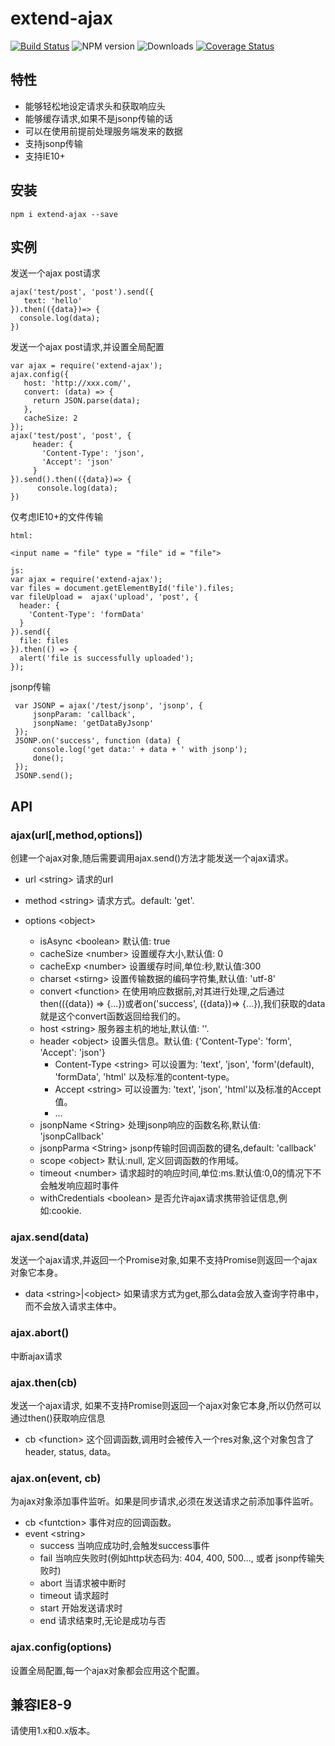 # extend-ajax
[![Build Status](https://travis-ci.org/YuChenLi923/extend-ajax.svg?branch=master)](https://travis-ci.org/YuChenLi923/extend-ajax)
![NPM version](https://badge.fury.io/js/extend-ajax.svg)
![Downloads](http://img.shields.io/npm/dm/extend-ajax.svg?style=flat)
[![Coverage Status](https://coveralls.io/repos/github/YuChenLi923/extend-ajax/badge.svg?branch=master)](https://coveralls.io/github/YuChenLi923/extend-ajax?branch=master)


## 特性

- 能够轻松地设定请求头和获取响应头
- 能够缓存请求,如果不是jsonp传输的话
- 可以在使用前提前处理服务端发来的数据
- 支持jsonp传输
- 支持IE10+


## 安装

```
npm i extend-ajax --save
```

## 实例

发送一个ajax post请求

```
ajax('test/post', 'post').send({
   text: 'hello'
}).then(({data})=> {
  console.log(data);
})
```

发送一个ajax post请求,并设置全局配置

```
var ajax = require('extend-ajax');
ajax.config({
   host: 'http://xxx.com/',
   convert: (data) => {
     return JSON.parse(data);
   },
   cacheSize: 2
});
ajax('test/post', 'post', {
     header: {
       'Content-Type': 'json',
       'Accept': 'json'
     }
}).send().then(({data})=> {
      console.log(data);
})
```

仅考虑IE10+的文件传输
```
html:

<input name = "file" type = "file" id = "file">

js:
var ajax = require('extend-ajax');
var files = document.getElementById('file').files;
var fileUpload =  ajax('upload', 'post', {
  header: {
    'Content-Type': 'formData'
  }
}).send({
  file: files
}).then(() => {
  alert('file is successfully uploaded');
});

```

jsonp传输

```
 var JSONP = ajax('/test/jsonp', 'jsonp', {
     jsonpParam: 'callback',
     jsonpName: 'getDataByJsonp'
 });
 JSONP.on('success', function (data) {
     console.log('get data:' + data + ' with jsonp');
     done();
 });
 JSONP.send();
```

## API

### ajax(url[,method,options])

创建一个ajax对象,随后需要调用ajax.send()方法才能发送一个ajax请求。

- url \<string> 请求的url

- method \<string>  请求方式。default: 'get'.

- options \<object>

  - isAsync \<boolean> 默认值: true
  - cacheSize \<number> 设置缓存大小,默认值: 0
  - cacheExp \<number> 设置缓存时间,单位:秒,默认值:300
  - charset \<stirng> 设置传输数据的编码字符集,默认值: 'utf-8'
  - convert \<function>  在使用响应数据前,对其进行处理,之后通过then(({data}) => {...})或者on('success', ({data})=> {...}),我们获取的data就是这个convert函数返回给我们的。
  - host \<string> 服务器主机的地址,默认值: ''.
  - header \<object> 设置头信息。默认值: {'Content-Type': 'form', 'Accept': 'json'}
      - Content-Type \<string> 可以设置为: 'text', 'json', 'form'(default), 'formData', 'html' 以及标准的content-type。
      - Accept \<string> 可以设置为: 'text', 'json', 'html'以及标准的Accept值。
      - ...
  - jsonpName \<String>  处理jsonp响应的函数名称,默认值: 'jsonpCallback'
  - jsonpParma \<String> jsonp传输时回调函数的键名,default: 'callback'
  - scope \<object> 默认:null, 定义回调函数的作用域。
  - timeout \<number> 请求超时的响应时间,单位:ms.默认值:0,0的情况下不会触发响应超时事件
  - withCredentials \<boolean> 是否允许ajax请求携带验证信息,例如:cookie.


### ajax.send(data)

发送一个ajax请求,并返回一个Promise对象,如果不支持Promise则返回一个ajax对象它本身。

- data \<string>|\<object>  如果请求方式为get,那么data会放入查询字符串中，而不会放入请求主体中。

### ajax.abort()

中断ajax请求

### ajax.then(cb)

发送一个ajax请求, 如果不支持Promise则返回一个ajax对象它本身,所以仍然可以通过then()获取响应信息

- cb \<function> 这个回调函数,调用时会被传入一个res对象,这个对象包含了header, status, data。

### ajax.on(event, cb)

为ajax对象添加事件监听。如果是同步请求,必须在发送请求之前添加事件监听。

- cb \<funtction>  事件对应的回调函数。
- event \<string>
  - success 当响应成功时,会触发success事件
  - fail  当响应失败时(例如http状态码为: 404, 400, 500..., 或者 jsonp传输失败时)
  - abort  当请求被中断时
  - timeout  请求超时
  - start 开始发送请求时
  - end 请求结束时,无论是成功与否

### ajax.config(options)

设置全局配置,每一个ajax对象都会应用这个配置。


## 兼容IE8-9

请使用1.x和0.x版本。
